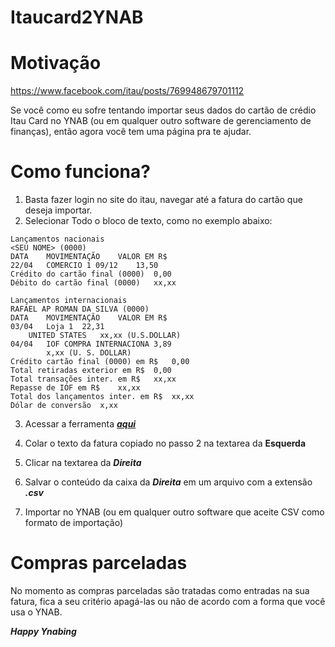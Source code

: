 Itaucard2YNAB
=============

Motivação
=============
https://www.facebook.com/itau/posts/769948679701112

Se você como eu sofre tentando importar seus dados do cartão de crédio Itau Card no YNAB (ou em qualquer outro software de gerenciamento de finanças), então agora você tem uma página pra te ajudar.

Como funciona?
=============
1. Basta fazer login no site do itau, navegar até a fatura do cartão que deseja importar.
2. Selecionar Todo o bloco de texto, como no exemplo abaixo:
```
Lançamentos nacionais
<SEU NOME> (0000)
DATA	MOVIMENTAÇÃO	VALOR EM R$
22/04	COMERCIO 1 09/12	13,50
Crédito do cartão final (0000)	0,00
Débito do cartão final (0000)	xx,xx

Lançamentos internacionais
RAFAEL AP ROMAN DA SILVA (0000)
DATA	MOVIMENTAÇÃO	VALOR EM R$
03/04	Loja 1	22,31
 	UNITED STATES	xx,xx (U.S.DOLLAR)
04/04	IOF COMPRA INTERNACIONA	3,89
 	 	x,xx (U. S. DOLLAR)
Crédito cartão final (0000) em R$	0,00
Total retiradas exterior em R$	0,00
Total transações inter. em R$	xx,xx
Repasse de IOF em R$	xx,xx
Total dos lançamentos inter. em R$	xx,xx
Dólar de conversão	x,xx
```

3. Acessar a ferramenta [___aqui___](https://rawgit.com/Panthro/Itaucard2YNAB/master/convert.html)

4. Colar o texto da fatura copiado no passo 2 na textarea da __Esquerda__
5. Clicar na textarea da ___Direita___
6. Salvar o conteúdo da caixa da ___Direita___ em um arquivo com a extensão ___.csv___
7. Importar no YNAB (ou em qualquer outro software que aceite CSV como formato de importação)

Compras parceladas
=================
No momento as compras parceladas são tratadas como entradas na sua fatura, fica a seu critério apagá-las ou não de acordo com a forma que você usa o YNAB.

___Happy Ynabing___
